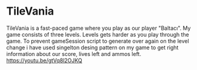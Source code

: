 # TileVania
TileVania is a fast-paced game where you play as our player "Baltacı". My game consists of three levels. Levels gets harder as you play through the game. To prevent gameSession script to generate over again on the level change i have used singelton desing pattern on my game to get right information about our score, lives left and ammos left.
https://youtu.be/gtVq8l2OJKQ
